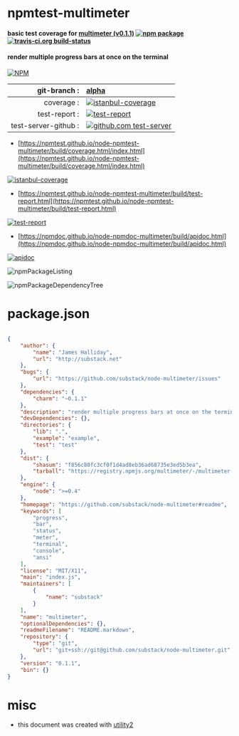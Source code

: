 # npmtest-multimeter

#### basic test coverage for  [multimeter (v0.1.1)](https://github.com/substack/node-multimeter#readme)  [![npm package](https://img.shields.io/npm/v/npmtest-multimeter.svg?style=flat-square)](https://www.npmjs.org/package/npmtest-multimeter) [![travis-ci.org build-status](https://api.travis-ci.org/npmtest/node-npmtest-multimeter.svg)](https://travis-ci.org/npmtest/node-npmtest-multimeter)

#### render multiple progress bars at once on the terminal

[![NPM](https://nodei.co/npm/multimeter.png?downloads=true&downloadRank=true&stars=true)](https://www.npmjs.com/package/multimeter)

| git-branch : | [alpha](https://github.com/npmtest/node-npmtest-multimeter/tree/alpha)|
|--:|:--|
| coverage : | [![istanbul-coverage](https://npmtest.github.io/node-npmtest-multimeter/build/coverage.badge.svg)](https://npmtest.github.io/node-npmtest-multimeter/build/coverage.html/index.html)|
| test-report : | [![test-report](https://npmtest.github.io/node-npmtest-multimeter/build/test-report.badge.svg)](https://npmtest.github.io/node-npmtest-multimeter/build/test-report.html)|
| test-server-github : | [![github.com test-server](https://npmtest.github.io/node-npmtest-multimeter/GitHub-Mark-32px.png)](https://npmtest.github.io/node-npmtest-multimeter/build/app/index.html) | | build-artifacts : | [![build-artifacts](https://npmtest.github.io/node-npmtest-multimeter/glyphicons_144_folder_open.png)](https://github.com/npmtest/node-npmtest-multimeter/tree/gh-pages/build)|

- [https://npmtest.github.io/node-npmtest-multimeter/build/coverage.html/index.html](https://npmtest.github.io/node-npmtest-multimeter/build/coverage.html/index.html)

[![istanbul-coverage](https://npmtest.github.io/node-npmtest-multimeter/build/screenCapture.buildCi.browser.%252Ftmp%252Fbuild%252Fcoverage.lib.html.png)](https://npmtest.github.io/node-npmtest-multimeter/build/coverage.html/index.html)

- [https://npmtest.github.io/node-npmtest-multimeter/build/test-report.html](https://npmtest.github.io/node-npmtest-multimeter/build/test-report.html)

[![test-report](https://npmtest.github.io/node-npmtest-multimeter/build/screenCapture.buildCi.browser.%252Ftmp%252Fbuild%252Ftest-report.html.png)](https://npmtest.github.io/node-npmtest-multimeter/build/test-report.html)

- [https://npmdoc.github.io/node-npmdoc-multimeter/build/apidoc.html](https://npmdoc.github.io/node-npmdoc-multimeter/build/apidoc.html)

[![apidoc](https://npmdoc.github.io/node-npmdoc-multimeter/build/screenCapture.buildCi.browser.%252Ftmp%252Fbuild%252Fapidoc.html.png)](https://npmdoc.github.io/node-npmdoc-multimeter/build/apidoc.html)

![npmPackageListing](https://npmtest.github.io/node-npmtest-multimeter/build/screenCapture.npmPackageListing.svg)

![npmPackageDependencyTree](https://npmtest.github.io/node-npmtest-multimeter/build/screenCapture.npmPackageDependencyTree.svg)



# package.json

```json

{
    "author": {
        "name": "James Halliday",
        "url": "http://substack.net"
    },
    "bugs": {
        "url": "https://github.com/substack/node-multimeter/issues"
    },
    "dependencies": {
        "charm": "~0.1.1"
    },
    "description": "render multiple progress bars at once on the terminal",
    "devDependencies": {},
    "directories": {
        "lib": ".",
        "example": "example",
        "test": "test"
    },
    "dist": {
        "shasum": "f856c80fc3cf0f1d4ad8eb36ad68735e3ed5b3ea",
        "tarball": "https://registry.npmjs.org/multimeter/-/multimeter-0.1.1.tgz"
    },
    "engine": {
        "node": ">=0.4"
    },
    "homepage": "https://github.com/substack/node-multimeter#readme",
    "keywords": [
        "progress",
        "bar",
        "status",
        "meter",
        "terminal",
        "console",
        "ansi"
    ],
    "license": "MIT/X11",
    "main": "index.js",
    "maintainers": [
        {
            "name": "substack"
        }
    ],
    "name": "multimeter",
    "optionalDependencies": {},
    "readmeFilename": "README.markdown",
    "repository": {
        "type": "git",
        "url": "git+ssh://git@github.com/substack/node-multimeter.git"
    },
    "version": "0.1.1",
    "bin": {}
}
```



# misc
- this document was created with [utility2](https://github.com/kaizhu256/node-utility2)
